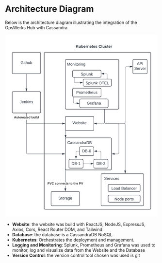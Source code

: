 # Architecture Diagram

Below is the architecture diagram illustrating the integration of the OpsWerks Hub with Cassandra.

![Architecture Diagram](images/architecture.png)

- **Website**: the website was build with ReactJS, NodeJS, ExpressJS, Axios, Cors, React Router DOM, and Tailwind
- **Database**: the database is a CassandraDB NoSQL.
- **Kubernetes**: Orchestrates the deployment and management.
- **Logging and Monitoring**: Splunk, Prometheus and Grafana was used to monitor, log and visualize data from the Website and the Database
- **Version Control**: the version control tool chosen was used is git
